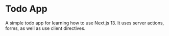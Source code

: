 # Todo App

A simple todo app for learning how to use Next.js 13. It uses server actions, forms, as well as use client directives.
